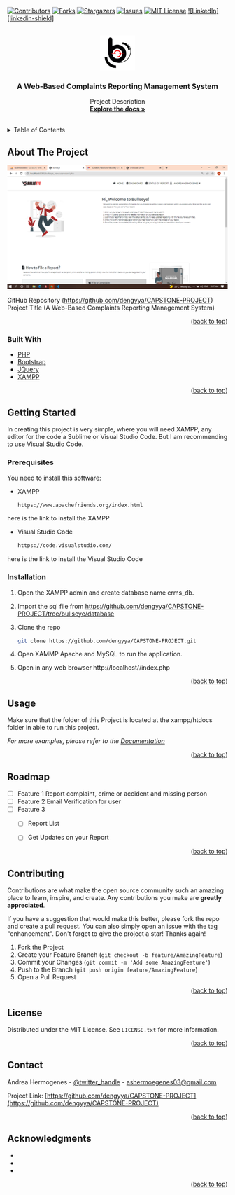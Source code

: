 <div id="top"></div>



<!-- PROJECT SHIELDS -->
<!--
*** I'm using markdown "reference style" links for readability.
*** Reference links are enclosed in brackets [ ] instead of parentheses ( ).
*** See the bottom of this document for the declaration of the reference variables
*** for contributors-url, forks-url, etc. This is an optional, concise syntax you may use.
*** https://www.markdownguide.org/basic-syntax/#reference-style-links
-->
[![Contributors][contributors-shield]][contributors-url]
[![Forks][forks-shield]][forks-url]
[![Stargazers][stars-shield]][stars-url]
[![Issues][issues-shield]][issues-url]
[![MIT License][license-shield]][license-url]
[![LinkedIn][linkedin-shield]][linkedin-url]


<!-- PROJECT LOGO -->
<br />
<div align="center">
  <a href="https://github.com/dengyya/CAPSTONE-PROJECT/tree/bullseye/admin/images">
    <img src="images/bullseye_logo.png" alt="Logo" width="80" height="80">
  </a>

<h3 align="center">A Web-Based Complaints Reporting Management System</h3>

  <p align="center">
    Project Description
    <br />
    <a href="https://github.com/dengyya/CAPSTONE-PROJECT/blob/bullseye/project_description.docx"><strong>Explore the docs »</strong></a>
    <br />
    <br />
  
  </p>
</div>



<!-- TABLE OF CONTENTS -->
<details>
  <summary>Table of Contents</summary>
  <ol>
    <li>
      <a href="#about-the-project">About The Project</a>
      <ul>
        <li><a href="#built-with">Built With</a></li>
      </ul>
    </li>
    <li>
      <a href="#getting-started">Getting Started</a>
      <ul>
        <li><a href="#prerequisites">Prerequisites</a></li>
        <li><a href="#installation">Installation</a></li>
      </ul>
    </li>
    <li><a href="#usage">Usage</a></li>
    <li><a href="#roadmap">Roadmap</a></li>
    <li><a href="#contributing">Contributing</a></li>
    <li><a href="#license">License</a></li>
    <li><a href="#contact">Contact</a></li>
    <li><a href="#acknowledgments">Acknowledgments</a></li>
  </ol>
</details>



<!-- ABOUT THE PROJECT -->
## About The Project

[![Product Name Screen Shot][product-screenshot]](https://github.com/dengyya/CAPSTONE-PROJECT/blob/bullseye/admin/images/dashboard_photo.png)


GitHub Repository (https://github.com/dengyya/CAPSTONE-PROJECT)
Project Title (A Web-Based Complaints Reporting Management System)

<p align="right">(<a href="#top">back to top</a>)</p>



### Built With
* [PHP](https://www.php.net/)
* [Bootstrap](https://getbootstrap.com)
* [JQuery](https://jquery.com)
* [XAMPP](https://www.apachefriends.org/index.html)

<p align="right">(<a href="#top">back to top</a>)</p>



<!-- GETTING STARTED -->
## Getting Started

In creating this project is very simple, where you will need XAMPP, any editor for the code a Sublime or Visual Studio Code. But I am recommending to use Visual Studio Code. 

### Prerequisites

You need to install this software:
* XAMPP 
  ```sh
  https://www.apachefriends.org/index.html
  ```
here is the link to install the XAMPP 

* Visual Studio Code 
  ```sh
  https://code.visualstudio.com/
  ```
here is the link to install the Visual Studio Code  

### Installation

1. Open the XAMPP admin and create database name crms_db. 
2. Import the sql file from https://github.com/dengyya/CAPSTONE-PROJECT/tree/bullseye/database 
2. Clone the repo
   ```sh
   git clone https://github.com/dengyya/CAPSTONE-PROJECT.git
   ```
3. Open XAMMP Apache and MySQL to run the application.
  
4. Open in any web browser http://localhost/<folderName>/index.php
   
<p align="right">(<a href="#top">back to top</a>)</p>



<!-- USAGE EXAMPLES -->
## Usage

Make sure that the folder of this Project is located at the xampp/htdocs folder in able to run this project. 

_For more examples, please refer to the [Documentation](https://github.com/dengyya/CAPSTONE-PROJECT/blob/bullseye/admin/images/admin_side.png)_

<p align="right">(<a href="#top">back to top</a>)</p>



<!-- ROADMAP -->
## Roadmap

- [ ] Feature 1
    Report complaint, crime or accident and missing person 
- [ ] Feature 2
    Email Verification for user 
- [ ] Feature 3
    - [ ] Report List
    - [ ] Get Updates on your Report


<p align="right">(<a href="#top">back to top</a>)</p>



<!-- CONTRIBUTING -->
## Contributing

Contributions are what make the open source community such an amazing place to learn, inspire, and create. Any contributions you make are **greatly appreciated**.

If you have a suggestion that would make this better, please fork the repo and create a pull request. You can also simply open an issue with the tag "enhancement".
Don't forget to give the project a star! Thanks again!

1. Fork the Project
2. Create your Feature Branch (`git checkout -b feature/AmazingFeature`)
3. Commit your Changes (`git commit -m 'Add some AmazingFeature'`)
4. Push to the Branch (`git push origin feature/AmazingFeature`)
5. Open a Pull Request

<p align="right">(<a href="#top">back to top</a>)</p>



<!-- LICENSE -->
## License

Distributed under the MIT License. See `LICENSE.txt` for more information.

<p align="right">(<a href="#top">back to top</a>)</p>



<!-- CONTACT -->
## Contact

Andrea Hermogenes - [@twitter_handle](https://twitter.com/twitter_handle) - ashermoegenes03@gmail.com

Project Link: [https://github.com/dengyya/CAPSTONE-PROJECT](https://github.com/dengyya/CAPSTONE-PROJECT)

<p align="right">(<a href="#top">back to top</a>)</p>



<!-- ACKNOWLEDGMENTS -->
## Acknowledgments

* []()
* []()
* []()

<p align="right">(<a href="#top">back to top</a>)</p>



<!-- MARKDOWN LINKS & IMAGES -->
<!-- https://www.markdownguide.org/basic-syntax/#reference-style-links -->
[contributors-shield]: https://img.shields.io/github/contributors/github_username/repo_name.svg?style=for-the-badge
[contributors-url]: https://github.com/github_username/repo_name/graphs/contributors
[forks-shield]: https://img.shields.io/github/forks/github_username/repo_name.svg?style=for-the-badge
[forks-url]: https://github.com/github_username/repo_name/network/members
[stars-shield]: https://img.shields.io/github/stars/github_username/repo_name.svg?style=for-the-badge
[stars-url]: https://github.com/github_username/repo_name/stargazers
[issues-shield]: https://img.shields.io/github/issues/github_username/repo_name.svg?style=for-the-badge
[issues-url]: https://github.com/github_username/repo_name/issues
[license-shield]: https://img.shields.io/github/license/github_username/repo_name.svg?style=for-the-badge
[license-url]: https://github.com/dengyya/CAPSTONE-PROJECT/blob/bullseye/LICENSE
[linkedin-url]: https://www.linkedin.com/in/andrea-hermogenes-9a4957235/
[product-screenshot]: https://github.com/dengyya/CAPSTONE-PROJECT/blob/bullseye/admin/images/dashboard_photo.png